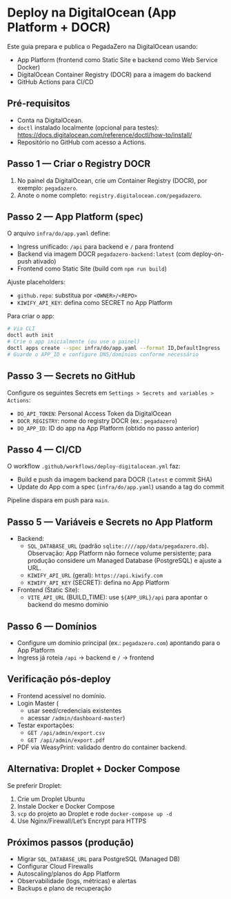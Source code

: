 # Deploy na DigitalOcean (App Platform + DOCR)

Este guia prepara e publica o PegadaZero na DigitalOcean usando:
- App Platform (frontend como Static Site e backend como Web Service Docker)
- DigitalOcean Container Registry (DOCR) para a imagem do backend
- GitHub Actions para CI/CD

## Pré‑requisitos
- Conta na DigitalOcean.
- `doctl` instalado localmente (opcional para testes): https://docs.digitalocean.com/reference/doctl/how-to/install/
- Repositório no GitHub com acesso a Actions.

## Passo 1 — Criar o Registry DOCR
1. No painel da DigitalOcean, crie um Container Registry (DOCR), por exemplo: `pegadazero`.
2. Anote o nome completo: `registry.digitalocean.com/pegadazero`.

## Passo 2 — App Platform (spec)
O arquivo `infra/do/app.yaml` define:
- Ingress unificado: `/api` para backend e `/` para frontend
- Backend via imagem DOCR `pegadazero-backend:latest` (com deploy-on-push ativado)
- Frontend como Static Site (build com `npm run build`)

Ajuste placeholders:
- `github.repo`: substitua por `<OWNER>/<REPO>`
- `KIWIFY_API_KEY`: defina como SECRET no App Platform

Para criar o app:
```bash
# Via CLI
doctl auth init
# Crie o app inicialmente (ou use o painel)
doctl apps create --spec infra/do/app.yaml --format ID,DefaultIngress
# Guarde o APP_ID e configure DNS/domínios conforme necessário
```

## Passo 3 — Secrets no GitHub
Configure os seguintes Secrets em `Settings > Secrets and variables > Actions`:
- `DO_API_TOKEN`: Personal Access Token da DigitalOcean
- `DOCR_REGISTRY`: nome do registry DOCR (ex.: `pegadazero`)
- `DO_APP_ID`: ID do app na App Platform (obtido no passo anterior)

## Passo 4 — CI/CD
O workflow `.github/workflows/deploy-digitalocean.yml` faz:
- Build e push da imagem backend para DOCR (`latest` e commit SHA)
- Update do App com a spec (`infra/do/app.yaml`) usando a tag do commit

Pipeline dispara em push para `main`.

## Passo 5 — Variáveis e Secrets no App Platform
- Backend:
  - `SQL_DATABASE_URL` (padrão `sqlite:////app/data/pegadazero.db`). Observação: App Platform não fornece volume persistente; para produção considere um Managed Database (PostgreSQL) e ajuste a URL.
  - `KIWIFY_API_URL` (geral): `https://api.kiwify.com`
  - `KIWIFY_API_KEY` (SECRET): defina no App Platform
- Frontend (Static Site):
  - `VITE_API_URL` (BUILD_TIME): use `${APP_URL}/api` para apontar o backend do mesmo domínio

## Passo 6 — Domínios
- Configure um domínio principal (ex.: `pegadazero.com`) apontando para o App Platform
- Ingress já roteia `/api` -> backend e `/` -> frontend

## Verificação pós‑deploy
- Frontend acessível no domínio.
- Login Master (
  - usar seed/credenciais existentes
  - acessar `/admin/dashboard-master`)
- Testar exportações:
  - `GET /api/admin/export.csv`
  - `GET /api/admin/export.pdf`
- PDF via WeasyPrint: validado dentro do container backend.

## Alternativa: Droplet + Docker Compose
Se preferir Droplet:
1. Crie um Droplet Ubuntu
2. Instale Docker e Docker Compose
3. `scp` do projeto ao Droplet e rode `docker-compose up -d`
4. Use Nginx/Firewall/Let’s Encrypt para HTTPS

## Próximos passos (produção)
- Migrar `SQL_DATABASE_URL` para PostgreSQL (Managed DB)
- Configurar Cloud Firewalls
- Autoscaling/planos do App Platform
- Observabilidade (logs, métricas) e alertas
- Backups e plano de recuperação